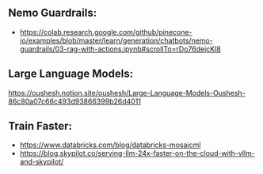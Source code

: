 ## Nemo Guardrails:
   * https://colab.research.google.com/github/pinecone-io/examples/blob/master/learn/generation/chatbots/nemo-guardrails/03-rag-with-actions.ipynb#scrollTo=rDo76dejcKl8

## Large Language Models:
   https://oushesh.notion.site/oushesh/Large-Language-Models-Oushesh-86c80a07c66c493d93866399b26d4011
   
## Train Faster:
   * https://www.databricks.com/blog/databricks-mosaicml
   * https://blog.skypilot.co/serving-llm-24x-faster-on-the-cloud-with-vllm-and-skypilot/